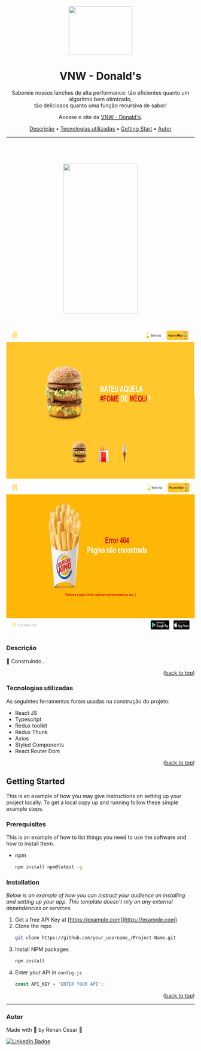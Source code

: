 <a name="readme-top"></a>

<br />
<div align="center">
  <a href="https:">
    <img align="center" width="170" height="130" src="./src/assets/banner-branco.png">
  </a>
  <h1>VNW - Donald's</h1>
</div>

<p align="center">Saboreie nossos lanches de alta performance: tão eficientes quanto um algoritmo bem otimizado,</br> tão deliciosos quanto uma função recursiva de sabor!</p>
<p align="center">Acesse o site da <a href="https:">VNW - Donald's</a>.</p>

<p align="center">
 <a href="#Descrição">Descrição</a> •
 <a href="#Tecnologias">Tecnologias utilizadas</a> •
 <a href="#start">Getting Start</a> •
 <a href="#autor">Autor</a>
</p>

---

<br>


<h1 align="center">  
  <p align="center">
  <img width="200" height="400" src="./src/assets/mobile.png"><br><br>
  <img width="800" height="400" src="./src/assets/home.png">
  <img width="800" height="400" src="./src/assets/erro.png">
</p>

</h1>

<a id="Descrição"></a>
### Descrição

:construction:
Construindo...

<p align="right">(<a href="#readme-top">back to top</a>)</p>

<a id="Tecnologias"></a>
### Tecnologias utilizadas

As seguintes ferramentas foram usadas na construção do projeto:

- React JS
- Typescript
- Redux toolkit
- Redux Thunk
- Axios
- Styled Components
- React Router Dom

<p align="right">(<a href="#readme-top">back to top</a>)</p>

<a id="start"></a>
## Getting Started

This is an example of how you may give instructions on setting up your project locally.
To get a local copy up and running follow these simple example steps.

### Prerequisites

This is an example of how to list things you need to use the software and how to install them.
* npm
  ```sh
  npm install npm@latest -g
  ```

### Installation

_Below is an example of how you can instruct your audience on installing and setting up your app. This template doesn't rely on any external dependencies or services._

1. Get a free API Key at [https://example.com](https://example.com)
2. Clone the repo
   ```sh
   git clone https://github.com/your_username_/Project-Name.git
   ```
3. Install NPM packages
   ```sh
   npm install
   ```
4. Enter your API in `config.js`
   ```js
   const API_KEY = 'ENTER YOUR API';
   ```

<p align="right">(<a href="#readme-top">back to top</a>)</p>

---

### Autor

Made with 💜 by Renan Cesar 👋

[![LinkedIn Badge](https://img.shields.io/badge/-Renan_Cesar-blue?style=flat-square&logo=Linkedin&logoColor=white&link=https://www.linkedin.com/in/renan-cesar/)](https://www.linkedin.com/in/renan-cesar/)
